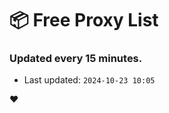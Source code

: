 # :package: Free Proxy List
### Updated every 15 minutes.

- Last updated: `2024-10-23 10:05`

:heart:
